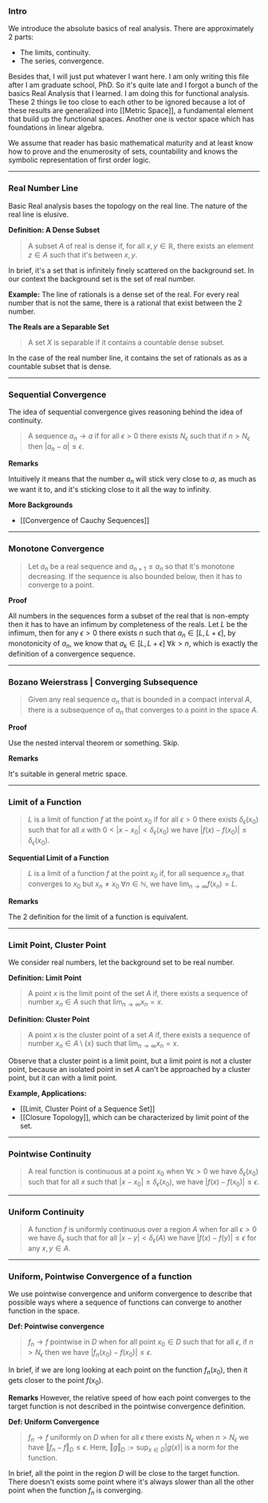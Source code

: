 ### **Intro**

We introduce the absolute basics of real analysis. There are approximately 2 parts: 
- The limits, continuity.
- The series, convergence. 

Besides that, I will just put whatever I want here. I am only writing this file after I am graduate school, PhD. So it's quite late and I forgot a bunch of the basics Real Analysis that I learned. I am doing this for functional analysis. These 2 things lie too close to each other to be ignored because a lot of these results are generalized into [[Metric Space]], a fundamental element that build up the functional spaces. Another one is vector space which has foundations in linear algebra. 

We assume that reader has basic mathematical maturity and at least know how to prove and the enumerosity of sets, countability and knows the symbolic representation of first order logic. 


---
### **Real Number Line**
Basic Real analysis bases the topology on the real line. The nature of the real line is elusive. 

**Definition: A Dense Subset**
> A subset $A$ of real is dense if, for all $x, y \in \mathbb R$, there exists an element $z\in A$ such that it's between $x, y$. 

In brief, it's a set that is infinitely finely scattered on the background set. In our context the background set is the set of real number. 

**Example:** 
The line of rationals is a dense set of the real. For every real number that is not the same, there is a rational that exist between the 2 number. 

**The Reals are a Separable Set**

> A set $X$ is separable if it contains a countable dense subset. 

In the case of the real number line, it contains the set of rationals as as a countable subset that is dense. 


---
### **Sequential Convergence**

The idea of sequential convergence gives reasoning behind the idea of continuity. 

> A sequence $a_n\rightarrow a$ if for all $\epsilon > 0$ there exists $N_\epsilon$ such that if $n > N_\epsilon$ then $|a_n - a|\le \epsilon$. 
>

**Remarks**

Intuitively it means that the number $a_n$ will stick very close to $a$, as much as we want it to, and it's sticking close to it all the way to infinity.

**More Backgrounds**

* [[Convergence of Cauchy Sequences]]

---
### **Monotone Convergence**

> Let $a_n$ be a real sequence and $a_{n + 1}\le a_n$ so that it's monotone decreasing. If the sequence is also bounded below, then it has to converge to a point. 

**Proof**

All numbers in the sequences form a subset of the real that is non-empty then it has to have an infimum by completeness of the reals. Let $L$ be the infimum, then for any $\epsilon > 0$ there exists $n$ such that $a_n \in [L, L + \epsilon]$, by monotonicity of $a_n$, we know that $a_k \in [L, L + \epsilon]\;\forall k > n$, which is exactly the definition of a convergence sequence. 

---
### **Bozano Weierstrass | Converging Subsequence**

> Given any real sequence $a_n$ that is bounded in a compact interval $A$, there is a subsequence of $a_n$ that converges to a point in the space $A$. 

**Proof**

Use the nested interval theorem or something. Skip. 

**Remarks**

It's suitable in general metric space. 


---
### **Limit of a Function**

> $L$ is a limit of function $f$ at the point $x_0$ if for all $\epsilon > 0$ there exists $\delta_\epsilon(x_0)$ such that for all $x$ with $0 < |x - x_0|< \delta_\epsilon(x_0)$ we have $|f(x) - f(x_0)| \le \delta_\epsilon(x_0)$. 

**Sequential Limit of a Function**

> $L$ is a limit of a function $f$ at the point $x_0$ if, for all sequence $x_n$ that converges to $x_0$ but $x_n\neq x_0\;\forall n \in \mathbb N$, we have $\lim_{n\rightarrow \infty}f(x_n) = L$. 

**Remarks**

The 2 definition for the limit of a function is equivalent. 

---
### **Limit Point, Cluster Point**

We consider real numbers, let the background set to be real number. 

**Definition: Limit Point**
> A point $x$ is the limit point of the set $A$ if, there exists a sequence of number $x_n\in A$ such that $\lim_{n\rightarrow \infty} x_n = x$. 
>

**Definition: Cluster Point**
> A point $x$ is the cluster point of a set $A$ if, there exists a sequence of number $x_n\in A\setminus \{x\}$ such that $\lim_{n\rightarrow \infty}x_n = x$. 

Observe that a cluster point is a limit point, but a limit point is not a cluster point, because an isolated point in set $A$ can't be approached by a cluster point, but it can with a limit point. 


**Example, Applications:**

* [[Limit, Cluster Point of a Sequence Set]]
* [[Closure Topology]], which can be characterized by limit point of the set. 

---
### **Pointwise Continuity**

> A real function is continuous at a point $x_0$ when $\forall \epsilon > 0$ we have $\delta_\epsilon(x_0)$ such that for all $x$ such that $|x - x_0|\le \delta_\epsilon(x_0)$, we have $|f(x) - f(x_0)| \le \epsilon$. 


---
### **Uniform Continuity**

> A function $f$ is uniformly continuous over a region $A$ when for all $\epsilon > 0$ we have $\delta_\epsilon$ such that for all $|x - y|< \delta_\epsilon(A)$ we have $|f(x) - f(y)| \le \epsilon$ for any $x, y\in A$. 


---
### **Uniform, Pointwise Convergence of a function**

We use pointwise convergence and uniform convergence to describe that possible ways where a sequence of functions can converge to another function in the space. 

**Def: Pointwise convergence**
> $f_n \rightarrow f$ pointwise in $D$ when for all point $x_0\in D$ such that for all $\epsilon$, if $n > N_\epsilon$ then we have $|f_n(x_0) - f(x_0)| \le \epsilon$. 

In brief, if we are long looking at each point on the function $f_n(x_0)$, then it gets closer to the point $f(x_0)$. 

**Remarks**
However, the relative speed of how each point converges to the target function is not described in the pointwise convergence definition. 


**Def: Uniform Convergence**

> $f_n \rightarrow f$ uniformly on $D$ when for all $\epsilon$ there exists $N_\epsilon$ when $n > N_\epsilon$ we have $\Vert f_n - f\Vert_D \le \epsilon$. Here, $\Vert g\Vert_D:= \sup_{x\in D}|g(x)|$ is a norm for the function. 

In brief, all the point in the region $D$ will be close to the target function. There doesn't exists some point where it's always slower than all the other point when the function $f_n$ is converging. 

